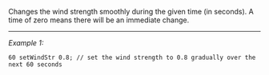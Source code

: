 Changes the wind strength smoothly during the given time (in seconds). A time of zero means there will be an immediate change.


---
*Example 1:*
```sqf
60 setWindStr 0.8; // set the wind strength to 0.8 gradually over the next 60 seconds
```